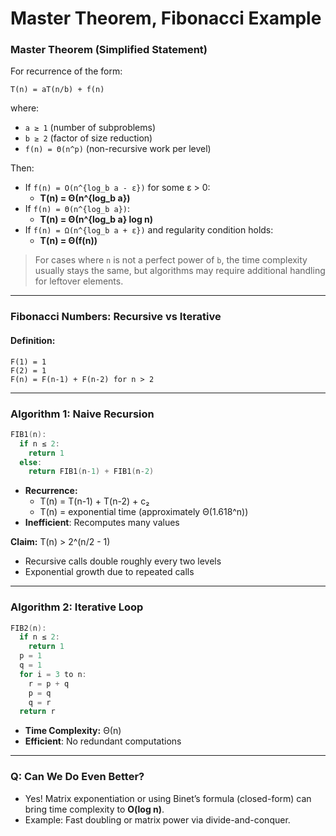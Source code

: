 # Master Theorem, Fibonacci Example

### Master Theorem (Simplified Statement)
For recurrence of the form:
```
T(n) = aT(n/b) + f(n)
```
where:
- `a ≥ 1` (number of subproblems)
- `b ≥ 2` (factor of size reduction)
- `f(n) = Θ(n^p)` (non-recursive work per level)

Then:
- If `f(n) = O(n^{log_b a - ε})` for some ε > 0:
    - **T(n) = Θ(n^{log_b a})**
- If `f(n) = Θ(n^{log_b a})`:
    - **T(n) = Θ(n^{log_b a} log n)**
- If `f(n) = Ω(n^{log_b a + ε})` and regularity condition holds:
    - **T(n) = Θ(f(n))**

> For cases where `n` is not a perfect power of `b`, the time complexity usually stays the same, but algorithms may require additional handling for leftover elements.

---

### Fibonacci Numbers: Recursive vs Iterative

#### Definition:
```
F(1) = 1
F(2) = 1
F(n) = F(n-1) + F(n-2) for n > 2
```

---

### Algorithm 1: Naive Recursion
```cpp
FIB1(n):
  if n ≤ 2:
    return 1
  else:
    return FIB1(n-1) + FIB1(n-2)
```
- **Recurrence:**
    - T(n) = T(n-1) + T(n-2) + c₂
    - T(n) = exponential time (approximately Θ(1.618^n))
- **Inefficient**: Recomputes many values

**Claim:** T(n) > 2^(n/2 - 1)
- Recursive calls double roughly every two levels
- Exponential growth due to repeated calls

---

### Algorithm 2: Iterative Loop
```cpp
FIB2(n):
  if n ≤ 2:
    return 1
  p = 1
  q = 1
  for i = 3 to n:
    r = p + q
    p = q
    q = r
  return r
```
- **Time Complexity:** Θ(n)
- **Efficient**: No redundant computations

---

### Q: Can We Do Even Better?
- Yes! Matrix exponentiation or using Binet’s formula (closed-form) can bring time complexity to **O(log n)**.
- Example: Fast doubling or matrix power via divide-and-conquer.

